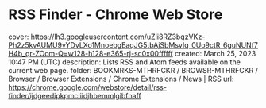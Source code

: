 # RSS Finder - Chrome Web Store

cover: https://lh3.googleusercontent.com/uZIi8RZ3bqzVKz-Ph2z5kvAUMU9vYDvLXo1MnoebgEaqJG5tbAjSbMsvIq_0Uo9ctR_6guNUNf7H4b_qr-ZOom-Q=w128-h128-e365-rj-sc0x00ffffff
created: March 25, 2023 10:47 PM (UTC)
description: Lists RSS and Atom feeds available on the current web page.
folder: BOOKMRKS-MTHRFCKR / BROWSR-MTHRFCKR / Browser / Browser Extensions / Chrome Extensions / News | RSS
url: https://chrome.google.com/webstore/detail/rss-finder/ijdgeedipkpmcliidjhbemmlgibfnaff
